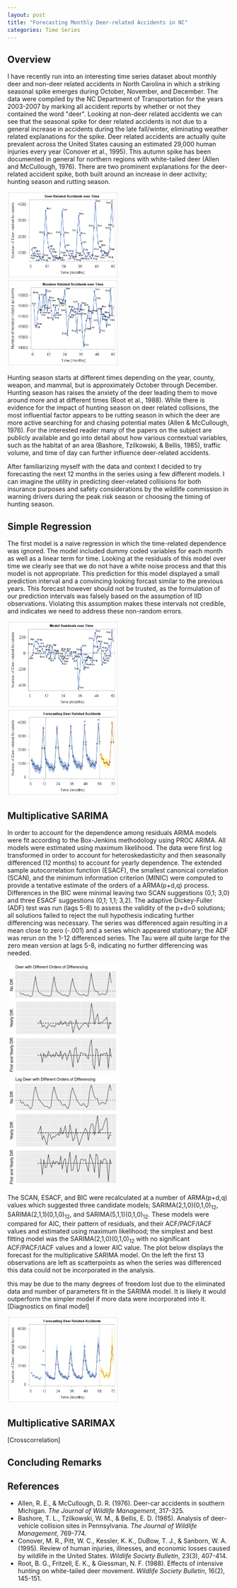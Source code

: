 ```yaml
---
layout: post
title: "Forecasting Monthly Deer-related Accidents in NC"
categories: Time Series
---
```


## Overview

I have recently run into an interesting time series dataset about monthly deer and non-deer related accidents in North Carolina in which a striking seasonal spike emerges during October, November, and December. The data were compiled by the NC Department of Transportation for the years 2003-2007 by marking all accident reports by whether or not they contained the word "deer". Looking at non-deer related accidents we can see that the seasonal spike for deer related accidents is not due to a general increase in accidents during the late fall/winter, eliminating weather related explanations for the spike. Deer related accidents are actually quite prevalent across the United States causing an estimated 29,000 human injuries every year (Conover et al., 1995). This autumn spike has been documented in general for northern regions with white-tailed deer (Allen and McCullough, 1976). There are two prominent explanations for the deer-related accident spike, both built around an increase in deer activity; hunting season and rutting season.

<img src="/images/time_by_deer.png" width="49%" style="padding:2px"/>
<img src="/images/time_by_nondeer.png" width="49%" style="padding:2px"/>

Hunting season starts at different times depending on the year, county, weapon, and mammal, but is approximately October through December. Hunting season has raises the anxiety of the deer leading them to move around more and at different times (Root et al., 1988). While there is evidence for the impact of hunting season on deer related collisions, the most influential factor appears to be rutting season in which the deer are more active searching for and chasing potential mates (Allen & McCullough, 1976). For the interested reader many of the papers on the subject are publicly available and go into detail about how various contextual variables, such as the habitat of an area (Bashore, Tzilkowski, & Bellis, 1985), traffic volume, and time of day can further influence deer-related accidents.  

After familiarizing myself with the data and context I decided to try forecasting the next 12 months in the series using a few different models. I can imagine the utility in predicting deer-related collisions for both insurance purposes and safety considerations by the wildlife commission in warning drivers during the peak risk season or choosing the timing of hunting season.

## Simple Regression

The first model is a naive regression in which the time-related dependence was ignored. The model included dummy coded variables for each month as well as a linear term for time. Looking at the residuals of this model over time we clearly see that we do not have a white noise process and that this model is not appropriate. This prediction for this model displayed a small prediction interval and a convincing looking forcast similar to the previous years. This forecast however should not be trusted, as the formulation of our prediction intervals was falsely based on the assumption of IID observations. Violating this assumption makes these intervals not credible, and indicates we need to address these non-random errors.

<img src="/images/base_resid_by_time.png" width="49%" style="padding:2px"/>
<img src="/images/lm_forecast.png" width="49%" style="padding:2px"/>

## Multiplicative SARIMA

In order to account for the dependence among residuals ARIMA models were fit according to the Box-Jenkins methodology using PROC ARIMA. All models were estimated using maximum likelihood. The data were first log transformed in order to account for heteroskedasticity and then seasonally differenced (12 months) to account for yearly dependence. The extended sample autocorrelation function (ESACF), the smallest canonical correlation (SCAN), and the minimum information criterion (MINIC) were computed to provide a tentative estimate of the orders of a ARMA(p+d,q) process. Differences in the BIC were minimal leaving two SCAN suggestions (0,1; 3,0) and three ESACF suggestions (0,1; 1,1; 3,2). The adaptive Dickey-Fuller (ADF) test was run (lags 5-8) to assess the validity of the p+d=0 solutions; all solutions failed to reject the null hypothesis indicating further differencing was necessary. The series was differenced again resulting in a mean close to zero (-.001) and a series which appeared stationary; the ADF was rerun on the 1-12 differenced series. The Tau were all quite large for the zero mean version at lags 5-8, indicating no further differencing was needed.

<img src="/images/deer_differencing.png" width="49%" style="padding:2px"/>
<img src="/images/ldeer_differencing.png" width="49%" style="padding:2px"/>

The SCAN, ESACF, and BIC were recalculated at a number of ARMA(p+d,q) values which suggested three candidate models; SARIMA(2,1,0)(0,1,0)<sub>12</sub>, SARIMA(2,1,1)(0,1,0)<sub>12</sub>, and SARIMA(5,1,1)(0,1,0)<sub>12</sub>. These models were compared for AIC, their pattern of residuals, and their ACF/PACF/IACF values and estimated using maximum likelihood; the simplest and best fitting model was the SARIMA(2,1,0)(0,1,0)<sub>12</sub> with no significant ACF/PACF/IACF values and a lower AIC value. The plot below displays the forecast for the multiplicative SARIMA model. On the left the first 13 observations are left as scatterpoints as when the series was differenced this data could not be incorporated in the analysis.

this may be due to the many degrees of freedom lost due to the eliminated data and number of parameters fit in the SARIMA model.  It is likely it would outperform the simpler model if more data were incorporated into it.
[Diagnostics on final model]

<img src="/images/arima_forecast.png" width="49%" style="padding:2px"/>

## Multiplicative SARIMAX

[Crosscorrelation]

## Concluding Remarks

## References

* Allen, R. E., & McCullough, D. R. (1976). Deer-car accidents in southern Michigan. *The Journal of Wildlife Management*, 317-325.
* Bashore, T. L., Tzilkowski, W. M., & Bellis, E. D. (1985). Analysis of deer-vehicle collision sites in Pennsylvania. *The Journal of Wildlife Management*, 769-774.
* Conover, M. R., Pitt, W. C., Kessler, K. K., DuBow, T. J., & Sanborn, W. A. (1995). Review of human injuries, illnesses, and economic losses caused by wildlife in the United States. *Wildlife Society Bulletin*, 23(3), 407-414.
* Root, B. G., Fritzell, E. K., & Giessman, N. F. (1988). Effects of intensive hunting on white-tailed deer movement. *Wildlife Society Bulletin*, 16(2), 145-151.
